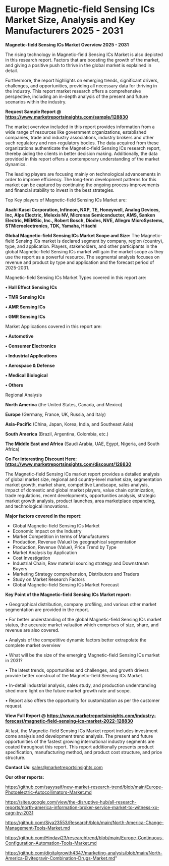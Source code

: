 # Europe Magnetic-field Sensing ICs Market Size, Analysis and Key Manufacturers 2025 - 2031

<Strong> Magnetic-field Sensing ICs Market Overview 2025 - 2031</strong>

The rising technology in Magnetic-field Sensing ICs Market is also depicted in this research report. Factors that are boosting the growth of the market, and giving a positive push to thrive in the global market is explained in detail.

Furthermore, the report highlights on emerging trends, significant drivers, challenges, and opportunities, providing all necessary data for thriving in the industry. This report market research offers a comprehensive perspective, including an in-depth analysis of the present and future scenarios within the industry.

<strong>Request Sample Report @ <a href=https://www.marketreportsinsights.com/sample/128830>https://www.marketreportsinsights.com/sample/128830</a></strong>

The market overview included in this report provides information from a wide range of resources like government organizations, established companies, trade and industry associations, industry brokers and other such regulatory and non-regulatory bodies. The data acquired from these organizations authenticate the Magnetic-field Sensing ICs research report, thereby aiding the clients in better decision making. Additionally, the data provided in this report offers a contemporary understanding of the market dynamics.

The leading players are focusing mainly on technological advancements in order to improve efficiency. The long-term development patterns for this market can be captured by continuing the ongoing process improvements and financial stability to invest in the best strategies.

Top Key players of Magnetic-field Sensing ICs Market are:

<strong>Asahi Kasei Corporation, Infineon, NXP, TE, Honeywell, Analog Devices, Inc, Alps Electric, Melexis NV, Micronas Semiconductor, AMS, Sanken Electric, MEMSic, Inc., Robert Bosch, Diodes, NVE, Allegro MicroSystems, STMicroelectronics, TDK, Yamaha, Hitachi</strong>

<strong><b>Global Magnetic-field Sensing ICs Market Scope and Size:</b></strong>
The Magnetic-field Sensing ICs market is declared segment by company, region (country), type, and application. Players, stakeholders, and other participants in the global Magnetic-field Sensing ICs market will gain the market scope as they use the report as a powerful resource. The segmental analysis focuses on revenue and product by type and application and the forecast period of 2025-2031.

Magnetic-field Sensing ICs Market Types covered in this report are:

<strong>• Hall Effect Sensing ICs

• TMR Sensing ICs

• AMR Sensing ICs

• GMR Sensing ICs</strong>

Market Applications covered in this report are:

<strong>• Automotive

• Consumer Electronics

• Industrial Applications

• Aerospace & Defense

• Medical Biological

• Others</strong> 

Regional Analysis

<strong>North America</strong> (the United States, Canada, and Mexico)

<strong>Europe</strong> (Germany, France, UK, Russia, and Italy)

<strong>Asia-Pacific</strong> (China, Japan, Korea, India, and Southeast Asia)

<strong>South America</strong> (Brazil, Argentina, Colombia, etc.)

<strong>The Middle East and Africa</strong> (Saudi Arabia, UAE, Egypt, Nigeria, and South Africa)

<strong>Go For Interesting Discount Here: <a href=https://www.marketreportsinsights.com/discount/128830>https://www.marketreportsinsights.com/discount/128830</a></strong>

The Magnetic-field Sensing ICs market report provides a detailed analysis of global market size, regional and country-level market size, segmentation market growth, market share, competitive Landscape, sales analysis, impact of domestic and global market players, value chain optimization, trade regulations, recent developments, opportunities analysis, strategic market growth analysis, product launches, area marketplace expanding, and technological innovations.

<strong><b>Major factors covered in the report:</b></strong>
<ul>
  <li>Global Magnetic-field Sensing ICs Market </li>
  <li>Economic Impact on the Industry</li>
  <li>Market Competition in terms of Manufacturers</li>
  <li>Production, Revenue (Value) by geographical segmentation</li>
  <li>Production, Revenue (Value), Price Trend by Type</li>
  <li>Market Analysis by Application</li>
  <li>Cost Investigation</li>
  <li>Industrial Chain, Raw material sourcing strategy and Downstream Buyers</li>
  <li>Marketing Strategy comprehension, Distributors and Traders</li>
  <li>Study on Market Research Factors</li>
  <li>Global Magnetic-field Sensing ICs Market Forecast</li>
</ul>

<strong><b>Key Point of the Magnetic-field Sensing ICs Market report:</b></strong>

• Geographical distribution, company profiling, and various other market segmentation are provided in the report.

• For better understanding of the global Magnetic-field Sensing ICs market status, the accurate market valuation which comprises of size, share, and revenue are also covered.

• Analysis of the competitive dynamic factors better extrapolate the complete market overview

• What will be the size of the emerging Magnetic-field Sensing ICs market in 2031?

• The latest trends, opportunities and challenges, and growth drivers provide better construal of the Magnetic-field Sensing ICs Market.

• In-detail industrial analysis, sales study, and production understanding shed more light on the future market growth rate and scope.

• Report also offers the opportunity for customization as per the customer request.

<strong><b>View Full Report @ <a href=https://www.marketreportsinsights.com/industry-forecast/magnetic-field-sensing-ics-market-2022-128830>https://www.marketreportsinsights.com/industry-forecast/magnetic-field-sensing-ics-market-2022-128830</a></b></strong>


At last, the Magnetic-field Sensing ICs Market report includes investment come analysis and development trend analysis. The present and future opportunities of the fastest growing international industry segments are coated throughout this report. This report additionally presents product specification, manufacturing method, and product cost structure, and price structure.

<strong>Contact Us:</strong>
sales@marketreportsinsights.com

<strong>Our other reports:</strong>

<a href=https://github.com/sayysaif/new-market-research-trend/blob/main/Europe-Photoelectric-Autocollimators-Market.md>https://github.com/sayysaif/new-market-research-trend/blob/main/Europe-Photoelectric-Autocollimators-Market.md</a>

<a href=https://sites.google.com/view/the-disruptive-hub/all-research-reports/north-america-information-broker-service-market-to-witness-xx-cagr-by-2031>https://sites.google.com/view/the-disruptive-hub/all-research-reports/north-america-information-broker-service-market-to-witness-xx-cagr-by-2031</a>

<a href=https://github.com/Siya23553/Research/blob/main/North-America-Change-Management-Tools-Market.md>https://github.com/Siya23553/Research/blob/main/North-America-Change-Management-Tools-Market.md</a>

<a href=https://github.com/Hindavi23/researchtrend/blob/main/Europe-Continuous-Configuration-Automation-Tools-Market.md>https://github.com/Hindavi23/researchtrend/blob/main/Europe-Continuous-Configuration-Automation-Tools-Market.md</a>

<a href=https://github.com/digitalgrowth4347/marketing-analysis/blob/main/North-America-Elvitegravir-Combination-Drugs-Market.md>https://github.com/digitalgrowth4347/marketing-analysis/blob/main/North-America-Elvitegravir-Combination-Drugs-Market.md</a>"
